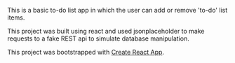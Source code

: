 This is a basic to-do list app in which the user can add or remove 'to-do' list items.

This project was built using react and used jsonplaceholder to make requests to a fake REST api to simulate database manipulation.




This project was bootstrapped with [Create React App](https://github.com/facebook/create-react-app).
